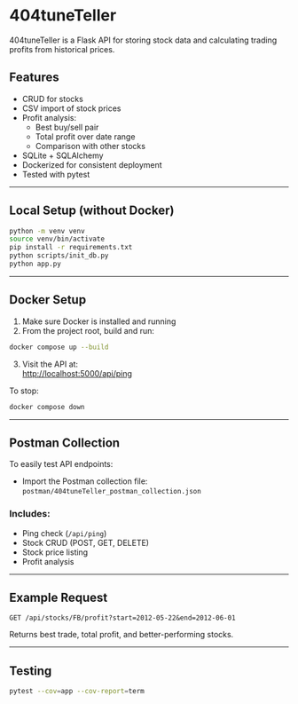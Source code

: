 # 404tuneTeller

404tuneTeller is a Flask API for storing stock data and calculating trading profits from historical prices.

## Features

- CRUD for stocks
- CSV import of stock prices
- Profit analysis:
  - Best buy/sell pair
  - Total profit over date range
  - Comparison with other stocks
- SQLite + SQLAlchemy
- Dockerized for consistent deployment
- Tested with pytest

---

## Local Setup (without Docker)

```bash
python -m venv venv
source venv/bin/activate
pip install -r requirements.txt
python scripts/init_db.py
python app.py
```

---

## Docker Setup

1. Make sure Docker is installed and running
2. From the project root, build and run:

```bash
docker compose up --build
```

3. Visit the API at:  
[http://localhost:5000/api/ping](http://localhost:5000/api/ping)

To stop:

```bash
docker compose down
```

---

## Postman Collection

To easily test API endpoints:

- Import the Postman collection file:  
  `postman/404tuneTeller_postman_collection.json`

### Includes:
- Ping check (`/api/ping`)
- Stock CRUD (POST, GET, DELETE)
- Stock price listing
- Profit analysis

---

## Example Request

```http
GET /api/stocks/FB/profit?start=2012-05-22&end=2012-06-01
```

Returns best trade, total profit, and better-performing stocks.

---

## Testing

```bash
pytest --cov=app --cov-report=term
```
